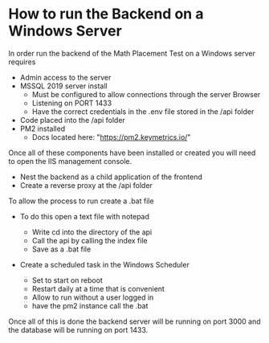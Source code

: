 # How to run the Backend on a Windows Server
In order run the backend of the Math Placement Test on a Windows server requires
- Admin access to the server
- MSSQL 2019 server install
    - Must be configured to allow connections through the server Browser
    - Listening on PORT 1433
    - Have the correct credentials in the .env file stored in the /api folder
- Code placed into the /api folder
- PM2 installed 
    - Docs located here: "https://pm2.keymetrics.io/"

Once all of these components have been installed or created you will need to open the IIS management console. 

- Nest the backend as a child application of the frontend
- Create a reverse proxy at the /api folder 

To allow the process to run create a .bat file 
- To do this open a text file with notepad 
    - Write cd into the directory of the api
    - Call the api by calling the index file
    - Save as a .bat file 

- Create a scheduled task in the Windows Scheduler 
    - Set to start on reboot 
    - Restart daily at a time that is convenient 
    - Allow to run without a user logged in 
    - have the pm2 instance call the .bat

Once all of this is done the backend server will be running on port 3000 and the database will be running on port 1433. 
